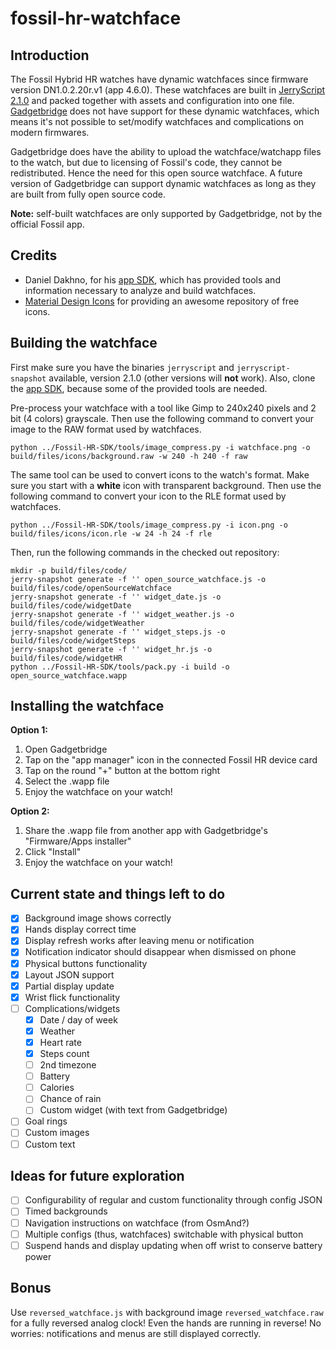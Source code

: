 # fossil-hr-watchface

## Introduction
The Fossil Hybrid HR watches have dynamic watchfaces since firmware version DN1.0.2.20r.v1 (app 4.6.0). These watchfaces are built in [JerryScript 2.1.0](https://jerryscript.net/) and packed together with assets and configuration into one file. [Gadgetbridge](http://gadgetbridge.org/) does not have support for these dynamic watchfaces, which means it's not possible to set/modify watchfaces and complications on modern firmwares.

Gadgetbridge does have the ability to upload the watchface/watchapp files to the watch, but due to licensing of Fossil's code, they cannot be redistributed. Hence the need for this open source watchface. A future version of Gadgetbridge can support dynamic watchfaces as long as they are built from fully open source code.

**Note:** self-built watchfaces are only supported by Gadgetbridge, not by the official Fossil app.

## Credits
- Daniel Dakhno, for his [app SDK](https://github.com/dakhnod/Fossil-HR-SDK), which has provided tools and information necessary to analyze and build watchfaces.
- [Material Design Icons](https://materialdesignicons.com/) for providing an awesome repository of free icons.

## Building the watchface
First make sure you have the binaries `jerryscript` and `jerryscript-snapshot` available, version 2.1.0 (other versions will **not** work). Also, clone the [app SDK](https://github.com/dakhnod/Fossil-HR-SDK), because some of the provided tools are needed.

Pre-process your watchface with a tool like Gimp to 240x240 pixels and 2 bit (4 colors) grayscale. Then use the following command to convert your image to the RAW format used by watchfaces.

    python ../Fossil-HR-SDK/tools/image_compress.py -i watchface.png -o build/files/icons/background.raw -w 240 -h 240 -f raw

The same tool can be used to convert icons to the watch's format. Make sure you start with a **white** icon with transparent background. Then use the following command to convert your icon to the RLE format used by watchfaces.

    python ../Fossil-HR-SDK/tools/image_compress.py -i icon.png -o build/files/icons/icon.rle -w 24 -h 24 -f rle

Then, run the following commands in the checked out repository:

    mkdir -p build/files/code/
    jerry-snapshot generate -f '' open_source_watchface.js -o build/files/code/openSourceWatchface
    jerry-snapshot generate -f '' widget_date.js -o build/files/code/widgetDate
    jerry-snapshot generate -f '' widget_weather.js -o build/files/code/widgetWeather
    jerry-snapshot generate -f '' widget_steps.js -o build/files/code/widgetSteps
    jerry-snapshot generate -f '' widget_hr.js -o build/files/code/widgetHR
    python ../Fossil-HR-SDK/tools/pack.py -i build -o open_source_watchface.wapp

## Installing the watchface
**Option 1:**

1. Open Gadgetbridge
2. Tap on the "app manager" icon in the connected Fossil HR device card
3. Tap on the round "+" button at the bottom right
4. Select the .wapp file
5. Enjoy the watchface on your watch!

**Option 2:**

1. Share the .wapp file from another app with Gadgetbridge's "Firmware/Apps installer"
2. Click "Install"
3. Enjoy the watchface on your watch!

## Current state and things left to do
- [x] Background image shows correctly
- [x] Hands display correct time
- [x] Display refresh works after leaving menu or notification
- [X] Notification indicator should disappear when dismissed on phone
- [X] Physical buttons functionality
- [X] Layout JSON support
- [X] Partial display update
- [X] Wrist flick functionality
- [ ] Complications/widgets
    - [X] Date / day of week
    - [X] Weather
    - [X] Heart rate
    - [X] Steps count
    - [ ] 2nd timezone
    - [ ] Battery
    - [ ] Calories
    - [ ] Chance of rain
    - [ ] Custom widget (with text from Gadgetbridge)
- [ ] Goal rings
- [ ] Custom images
- [ ] Custom text

## Ideas for future exploration
- [ ] Configurability of regular and custom functionality through config JSON
- [ ] Timed backgrounds
- [ ] Navigation instructions on watchface (from OsmAnd?)
- [ ] Multiple configs (thus, watchfaces) switchable with physical button
- [ ] Suspend hands and display updating when off wrist to conserve battery power

## Bonus
Use `reversed_watchface.js` with background image `reversed_watchface.raw` for a fully reversed analog clock! Even the hands are running in reverse! No worries: notifications and menus are still displayed correctly.
